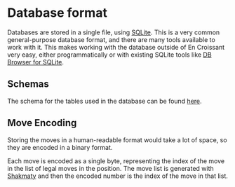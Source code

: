# Database format

Databases are stored in a single file, using [SQLite](https://www.sqlite.org/index.html). This is a very common general-purpose database format, and there are many tools available to work with it. This makes working with the database outside of En Croissant very easy, either programmatically or with existing SQLite tools like [DB Browser for SQLite](https://sqlitebrowser.org/).

## Schemas

The schema for the tables used in the database can be found [here](https://github.com/franciscoBSalgueiro/en-croissant/blob/master/src-tauri/src/db/create.sql).

## Move Encoding

Storing the moves in a human-readable format would take a lot of space, so they are encoded in a binary format.

Each move is encoded as a single byte, representing the index of the move in the list of legal moves in the position. The move list is generated with [Shakmaty](https://github.com/niklasf/shakmaty) and then the encoded number is the index of the move in that list.
